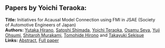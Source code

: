 <h2>Papers by Yoichi Teraoka:</h2>
<p>
<b>Title:</b> Initiatives for Acausal Model Connection using FMI in JSAE (Society of Automotive Engineers of Japan)<br />
<b>Authors:</b> <a href="../authors/author_136.html">Yutaka Hirano</a>, <a href="../authors/author_286.html">Satoshi Shimada</a>, <a href="../authors/author_302.html">Yoichi Teraoka</a>, <a href="../authors/author_284.html">Osamu Seya</a>, <a href="../authors/author_219.html">Yuji Ohsumi</a>, <a href="../authors/author_208.html">Shitaroh Murakami</a>, <a href="../authors/author_137.html">Tomohide Hirono</a> and <a href="../authors/author_282.html">Takayuki Sekisue</a><br />
<b>Links:</b> <a href="../abstracts/abstract_85.pdf">Abstract</a>, <a href="../submissions/ecp15118795_HiranoShimadaTeraokaSeyaOhsumiMurakamiHironoSekisue.pdf">Full paper</a>
</p>